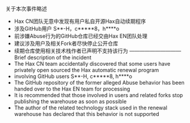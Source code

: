 关于本次事件略述
- Hax CN团队无意中发现有用户私自开源Hax自动续期程序
- 涉及GitHub用户 S**-H，c*****8，h****o
- 前涉嫌Abuse行为的GitHub仓库已经交由Hax EN团队处理
- 建议涉及用户及相关Fork者尽快停止公开仓库
- 续期仓库使用相关技术栈作者已声明不支持该行为
——————————
Brief description of the incident
- The Hax CN team accidentally discovered that some users have privately open sourced the Hax automatic renewal program
- involving GitHub users S**-H, c*****8, h****o
- The GitHub repository of the former alleged Abuse behavior has been handed over to the Hax EN team for processing
- It is recommended that those involved in users and related forks stop publishing the warehouse as soon as possible
- The author of the related technology stack used in the renewal warehouse has declared that this behavior is not supported
